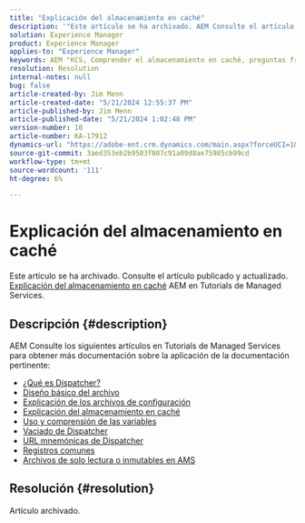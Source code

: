 ```yaml
---
title: "Explicación del almacenamiento en caché"
description: '"Este artículo se ha archivado. AEM Consulte el artículo publicado y actualizado Explicación del almacenamiento en caché en los Tutorials de Managed Services de".'
solution: Experience Manager
product: Experience Manager
applies-to: "Experience Manager"
keywords: AEM "KCS, Comprender el almacenamiento en caché, preguntas frecuentes,, Adobe Experience Manager"
resolution: Resolution
internal-notes: null
bug: false
article-created-by: Jim Menn
article-created-date: "5/21/2024 12:55:37 PM"
article-published-by: Jim Menn
article-published-date: "5/21/2024 1:02:48 PM"
version-number: 10
article-number: KA-17912
dynamics-url: "https://adobe-ent.crm.dynamics.com/main.aspx?forceUCI=1&pagetype=entityrecord&etn=knowledgearticle&id=bbf9b468-7117-ef11-9f8a-6045bd006268"
source-git-commit: 3aed353eb2b9503f807c91a09d8ae75985cb99cd
workflow-type: tm+mt
source-wordcount: '111'
ht-degree: 6%

---
```


# Explicación del almacenamiento en caché


Este artículo se ha archivado. Consulte el artículo publicado y actualizado. [Explicación del almacenamiento en caché](https://experienceleague.adobe.com/docs/experience-manager-learn/ams/dispatcher/understanding-cache.html) AEM en Tutorials de Managed Services.

## Descripción {#description}


AEM Consulte los siguientes artículos en Tutorials de Managed Services para obtener más documentación sobre la aplicación de la documentación pertinente:

- [¿Qué es Dispatcher?](https://experienceleague.adobe.com/docs/experience-manager-learn/ams/dispatcher/what-is-the-dispatcher.html)
- [Diseño básico del archivo](https://experienceleague.adobe.com/docs/experience-manager-learn/ams/dispatcher/basic-file-layout.html?lang=en)
- [Explicación de los archivos de configuración](https://experienceleague.adobe.com/docs/experience-manager-learn/ams/dispatcher/explanation-config-files.html)
- [Explicación del almacenamiento en caché](https://experienceleague.adobe.com/docs/experience-manager-learn/ams/dispatcher/understanding-cache.html)
- [Uso y comprensión de las variables](https://experienceleague.adobe.com/docs/experience-manager-learn/ams/dispatcher/variables.html)
- [Vaciado de Dispatcher](https://experienceleague.adobe.com/docs/experience-manager-learn/ams/dispatcher/disp-flushing.html)
- [URL mnemónicas de Dispatcher](https://experienceleague.adobe.com/docs/experience-manager-learn/ams/dispatcher/disp-vanity-url.html)
- [Registros comunes](https://experienceleague.adobe.com/docs/experience-manager-learn/ams/dispatcher/common-logs.html)
- [Archivos de solo lectura o inmutables en AMS](https://experienceleague.adobe.com/docs/experience-manager-learn/ams/dispatcher/immutable-files.html)



## Resolución {#resolution}


Artículo archivado.
